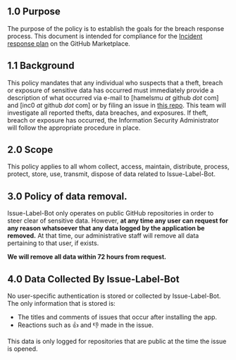 ## 1.0 Purpose

The purpose of the policy is to establish the goals for the breach response process.  This document is intended for compliance for the [Incident response plan](https://developer.github.com/marketplace/getting-started/security-review-process/#incident-response-plan) on the GitHub Marketplace.

## 1.1 Background

This policy mandates that any individual who suspects that a theft, breach or
exposure of sensitive data has occurred must immediately provide a description of what
occurred via e-mail to [hamelsmu _at_ github _dot_ com] and [inc0 _at_ github _dot_ com] or by filing an issue in [this repo](https://github.com/machine-learning-apps/Issue-Label-Bot). This team will investigate all reported thefts, data breaches, and exposures. If theft, breach or exposure has occurred, the Information Security Administrator will follow the appropriate procedure in place.

## 2.0 Scope

This policy applies to all whom collect, access, maintain, distribute, process, protect,
store, use, transmit, dispose of data related to Issue-Label-Bot.

## 3.0 Policy of data removal.

Issue-Label-Bot only operates on public GitHub repositories in order to steer clear of sensitive data.  However, **at any time any user can request for any reason whatsoever that any data logged by the application be removed.**  At that time, our administrative staff will remove all data pertaining to that user, if exists.

**We will remove all data within 72 hours from request.**

## 4.0 Data Collected By Issue-Label-Bot

No user-specific authentication is stored or collected by Issue-Label-Bot.  The only information that is stored is:
- The titles and comments of issues that occur after installing the app.
- Reactions such as 👍 and 👎 made in the issue.

This data is only logged for repositories that are public at the time the issue is opened.



